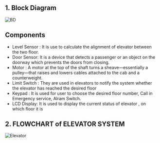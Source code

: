 ## 1. Block Diagram 

![BD](https://user-images.githubusercontent.com/98897973/155836889-2b5179a4-d450-4c43-a828-0cc4d692b8b8.png)

## Components

 * Level Sensor : It is use to calculate the alignment of elevator between the two floor.
 * Door Sensor: It is a device that detects a passenger or an object on the doorway which prevents the doors from closing.
*  Motor : A motor at the top of the shaft turns a sheave—essentially a pulley—that raises and lowers cables attached to the cab and a counterweight.
*  Limit Switch : They are used in elevators to notify the system whether the elevator has reached the desired floor
* Keypad : It is used for user to choose the desired floor number, Call in Emergency service, Alram Switch.
* LCD Display: It is used to display the current status of elevator , on which floor it is




## 2. FLOWCHART of ELEVATOR SYSTEM

![Elevator](https://user-images.githubusercontent.com/98897973/155835993-8b4b1149-b178-42f2-9ae2-64e937bfb4a2.jpg)
